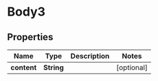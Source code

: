 
# Body3

## Properties
Name | Type | Description | Notes
------------ | ------------- | ------------- | -------------
**content** | **String** |  |  [optional]



